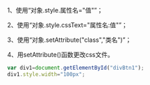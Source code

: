 1、使用“对象.style.属性名="值"”；

2、使用“对象.style.cssText="属性名:值"”；

3、使用“对象.setAttribute("class","类名")”；

4、用setAttribute()函数更改css文件。

```js
var div1=document.getElementById("divBtn1");
div1.style.width="100px";
```